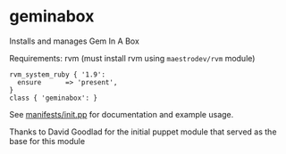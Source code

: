 # geminabox

Installs and manages Gem In A Box

Requirements: rvm (must install rvm using `maestrodev/rvm` module)

    rvm_system_ruby { '1.9':
      ensure      => 'present',
    }
    class { 'geminabox': }

See [manifests/init.pp](manifests/init.pp) for documentation and example usage.

Thanks to David Goodlad for the initial puppet module that served as the base for this module
